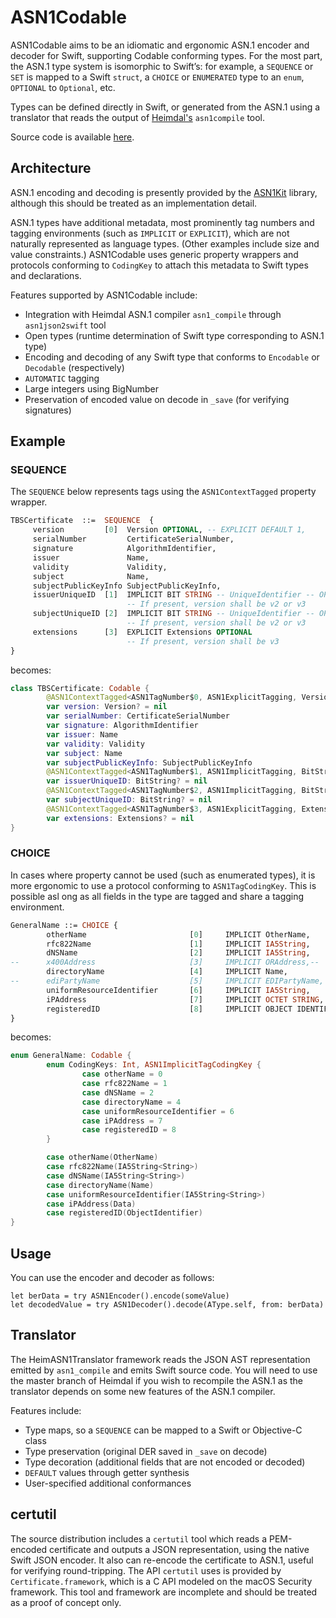 # ASN1Codable

ASN1Codable aims to be an idiomatic and ergonomic ASN.1 encoder and decoder for Swift, supporting Codable conforming types. For the most part, the ASN.1 type system is isomorphic to Swift’s: for example, a `SEQUENCE` or `SET` is mapped to a Swift `struct`, a `CHOICE` or `ENUMERATED` type to an `enum`, `OPTIONAL` to `Optional`, etc.

Types can be defined directly in Swift, or generated from the ASN.1 using a translator that reads the output of [Heimdal's](https://github.com/heimdal/heimdal) `asn1compile` tool.

Source code is available [here](https://github.com/PADL/ASN1Codable).

## Architecture

ASN.1 encoding and decoding is presently provided by the [ASN1Kit](https://github.com/gematik/ASN1Kit) library, although this should be treated as an implementation detail.

ASN.1 types have additional metadata, most prominently tag numbers and tagging environments (such as `IMPLICIT` or `EXPLICIT`), which are not naturally represented as language types. (Other examples include size and value constraints.) ASN1Codable uses generic property wrappers and protocols conforming to `CodingKey` to attach this metadata to Swift types and declarations.

Features supported by ASN1Codable include:

* Integration with Heimdal ASN.1 compiler `asn1_compile` through `asn1json2swift` tool
* Open types (runtime determination of Swift type corresponding to ASN.1 type)
* Encoding and decoding of any Swift type that conforms to `Encodable` or `Decodable` (respectively)
* `AUTOMATIC` tagging
* Large integers using BigNumber
* Preservation of encoded value on decode in `_save` (for verifying signatures)

## Example

### SEQUENCE

The `SEQUENCE` below represents tags using the `ASN1ContextTagged` property wrapper.

```asn1
TBSCertificate  ::=  SEQUENCE  {
     version         [0]  Version OPTIONAL, -- EXPLICIT DEFAULT 1,
     serialNumber         CertificateSerialNumber,
     signature            AlgorithmIdentifier,
     issuer               Name,
     validity             Validity,
     subject              Name,
     subjectPublicKeyInfo SubjectPublicKeyInfo,
     issuerUniqueID  [1]  IMPLICIT BIT STRING -- UniqueIdentifier -- OPTIONAL,
                          -- If present, version shall be v2 or v3
     subjectUniqueID [2]  IMPLICIT BIT STRING -- UniqueIdentifier -- OPTIONAL,
                          -- If present, version shall be v2 or v3
     extensions      [3]  EXPLICIT Extensions OPTIONAL
                          -- If present, version shall be v3
}
```

becomes:

```swift
class TBSCertificate: Codable {
        @ASN1ContextTagged<ASN1TagNumber$0, ASN1ExplicitTagging, Version?>
        var version: Version? = nil
        var serialNumber: CertificateSerialNumber
        var signature: AlgorithmIdentifier
        var issuer: Name
        var validity: Validity
        var subject: Name
        var subjectPublicKeyInfo: SubjectPublicKeyInfo
        @ASN1ContextTagged<ASN1TagNumber$1, ASN1ImplicitTagging, BitString?>
        var issuerUniqueID: BitString? = nil
        @ASN1ContextTagged<ASN1TagNumber$2, ASN1ImplicitTagging, BitString?>
        var subjectUniqueID: BitString? = nil
        @ASN1ContextTagged<ASN1TagNumber$3, ASN1ExplicitTagging, Extensions?>
        var extensions: Extensions? = nil
}
```

### CHOICE

In cases where property cannot be used (such as enumerated types), it is more ergonomic to use a protocol conforming to `ASN1TagCodingKey`. This is possible asl ong as all fields in the type are tagged and share a tagging environment.

```asn1
GeneralName ::= CHOICE {
        otherName                       [0]     IMPLICIT OtherName,
        rfc822Name                      [1]     IMPLICIT IA5String,
        dNSName                         [2]     IMPLICIT IA5String,
--      x400Address                     [3]     IMPLICIT ORAddress,--
        directoryName                   [4]     IMPLICIT Name,
--      ediPartyName                    [5]     IMPLICIT EDIPartyName, --
        uniformResourceIdentifier       [6]     IMPLICIT IA5String,
        iPAddress                       [7]     IMPLICIT OCTET STRING,
        registeredID                    [8]     IMPLICIT OBJECT IDENTIFIER
}
```

becomes:

```swift
enum GeneralName: Codable {
        enum CodingKeys: Int, ASN1ImplicitTagCodingKey {
                case otherName = 0
                case rfc822Name = 1
                case dNSName = 2
                case directoryName = 4
                case uniformResourceIdentifier = 6
                case iPAddress = 7
                case registeredID = 8
        }

        case otherName(OtherName)
        case rfc822Name(IA5String<String>)
        case dNSName(IA5String<String>)
        case directoryName(Name)
        case uniformResourceIdentifier(IA5String<String>)
        case iPAddress(Data)
        case registeredID(ObjectIdentifier)
}
```

## Usage

You can use the encoder and decoder as follows:

```
let berData = try ASN1Encoder().encode(someValue)
let decodedValue = try ASN1Decoder().decode(AType.self, from: berData)
```

## Translator

The HeimASN1Translator framework reads the JSON AST representation emitted by `asn1_compile` and emits Swift source code. You will need to use the master branch of Heimdal if you wish to recompile the ASN.1 as the translator depends on some new features of the ASN.1 compiler.

Features include:

* Type maps, so a `SEQUENCE` can be mapped to a Swift or Objective-C class
* Type preservation (original DER saved in `_save` on decode)
* Type decoration (additional fields that are not encoded or decoded)
* `DEFAULT` values through getter synthesis
* User-specified additional conformances

## certutil

The source distribution includes a `certutil` tool which reads a PEM-encoded certificate and outputs a JSON representation, using the native Swift JSON encoder. It also can re-encode the certificate to ASN.1, useful for verifying round-tripping. The API `certutil` uses is provided by `Certificate.framework`, which is a C API modeled on the macOS Security framework. This tool and framework are incomplete and should be treated as a proof of concept only.

